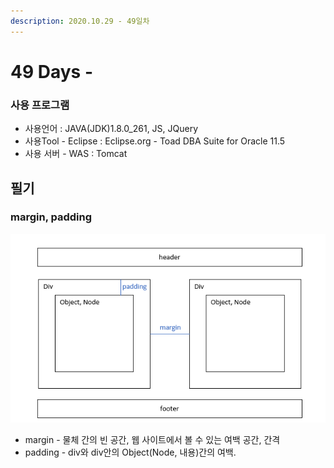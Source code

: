 ```yaml
---
description: 2020.10.29 - 49일차
---
```


# 49 Days -

### 사용 프로그램

* 사용언어 : JAVA\(JDK\)1.8.0\_261, JS, JQuery
* 사용Tool  - Eclipse : Eclipse.org - Toad DBA Suite for Oracle 11.5
* 사용 서버 - WAS : Tomcat

## 필기

### margin, padding

![](../.gitbook/assets/1%20%2847%29.png)

* margin - 물체 간의 빈 공간, 웹 사이트에서 볼 수 있는 여백 공간, 간격
* padding - div와 div안의 Object\(Node, 내용\)간의 여백.

